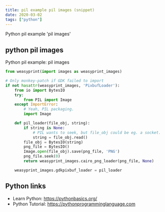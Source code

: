 ```yaml
---
title: pil example pil images (snippet)
date: 2020-03-02
tags: ["python"]
---
```

Python pil example 'pil images'


## python pil images

Python pil example: pil images

```python
from weasyprint(import images as weasyprint_images)

# Only monkey-patch if GDK failed to import
if not hasattr(weasyprint_images, 'PixbufLoader'):
    from io import BytesIO
    try:
        from PIL import Image
    except ImportError:
        # Yeah, PIL packaging.
        import Image

    def pil_loader(file_obj, string):
        if string is None:
            # PIL wants to seek, but file_obj could be eg. a socket.
            string = file_obj.read()
        file_obj = BytesIO(string)
        png_file = BytesIO()
        Image.open(file_obj).save(png_file, 'PNG')
        png_file.seek(0)
        return weasyprint_images.cairo_png_loader(png_file, None)

    weasyprint_images.gdkpixbuf_loader = pil_loader

```

## Python links

- Learn Python: https://pythonbasics.org/
- Python Tutorial: https://pythonprogramminglanguage.com
